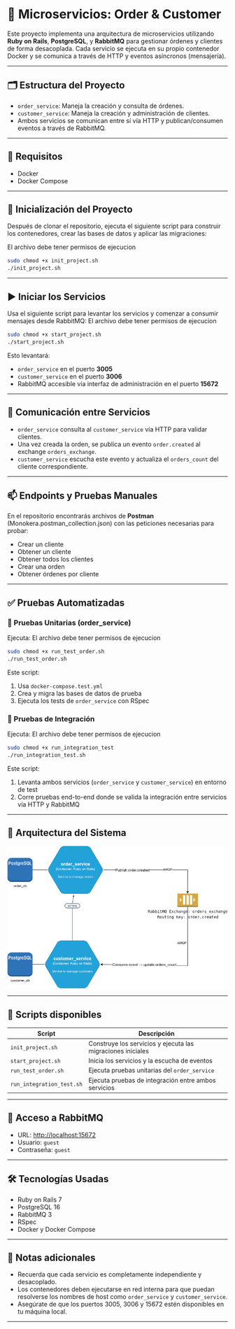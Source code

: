 # 🧩 Microservicios: Order & Customer

Este proyecto implementa una arquitectura de microservicios utilizando **Ruby on Rails**, **PostgreSQL**, y **RabbitMQ** para gestionar órdenes y clientes de forma desacoplada. Cada servicio se ejecuta en su propio contenedor Docker y se comunica a través de HTTP y eventos asíncronos (mensajería).

---

## 🗂 Estructura del Proyecto

- `order_service`: Maneja la creación y consulta de órdenes.
- `customer_service`: Maneja la creación y administración de clientes.
- Ambos servicios se comunican entre sí vía HTTP y publican/consumen eventos a través de RabbitMQ.

---

## 🚀 Requisitos

- Docker
- Docker Compose

---

## 🔧 Inicialización del Proyecto

Después de clonar el repositorio, ejecuta el siguiente script para construir los contenedores, crear las bases de datos y aplicar las migraciones:

El archivo debe tener permisos de ejecucion

```bash
sudo chmod +x init_project.sh
./init_project.sh
```

---

## ▶️ Iniciar los Servicios

Usa el siguiente script para levantar los servicios y comenzar a consumir mensajes desde RabbitMQ:
El archivo debe tener permisos de ejecucion

```bash
sudo chmod +x start_project.sh
./start_project.sh
```

Esto levantará:

- `order_service` en el puerto **3005**
- `customer_service` en el puerto **3006**
- RabbitMQ accesible vía interfaz de administración en el puerto **15672**

---

## 📮 Comunicación entre Servicios

- `order_service` consulta al `customer_service` vía HTTP para validar clientes.
- Una vez creada la orden, se publica un evento `order.created` al exchange `orders_exchange`.
- `customer_service` escucha este evento y actualiza el `orders_count` del cliente correspondiente.

---

## 📫 Endpoints y Pruebas Manuales

En el repositorio encontrarás archivos de **Postman** (Monokera.postman_collection.json) con las peticiones necesarias para probar:

- Crear un cliente
- Obtener un cliente
- Obtener todos los clientes
- Crear una orden
- Obtener órdenes por cliente

---

## ✅ Pruebas Automatizadas

### 🧪 Pruebas Unitarias (order_service)

Ejecuta:
El archivo debe tener permisos de ejecucion

```bash
sudo chmod +x run_test_order.sh
./run_test_order.sh
```

Este script:

1. Usa `docker-compose.test.yml`
2. Crea y migra las bases de datos de prueba
3. Ejecuta los tests de `order_service` con RSpec

### 🔁 Pruebas de Integración

Ejecuta:
El archivo debe tener permisos de ejecucion

```bash
sudo chmod +x run_integration_test
./run_integration_test.sh
```

Este script:

1. Levanta ambos servicios (`order_service` y `customer_service`) en entorno de test
2. Corre pruebas end-to-end donde se valida la integración entre servicios vía HTTP y RabbitMQ

---

## 🧠 Arquitectura del Sistema

![Arquitectura del Proyecto](https://raw.githubusercontent.com/andres-benavides/microservices-queue/refs/heads/main/monokera.png)

---

## 📁 Scripts disponibles

| Script                    | Descripción                                                 |
| ------------------------- | ----------------------------------------------------------- |
| `init_project.sh`         | Construye los servicios y ejecuta las migraciones iniciales |
| `start_project.sh`        | Inicia los servicios y la escucha de eventos                |
| `run_test_order.sh`       | Ejecuta pruebas unitarias del `order_service`               |
| `run_integration_test.sh` | Ejecuta pruebas de integración entre ambos servicios        |

---

## 🐇 Acceso a RabbitMQ

- URL: [http://localhost:15672](http://localhost:15672)
- Usuario: `guest`
- Contraseña: `guest`

---

## 🛠 Tecnologías Usadas

- Ruby on Rails 7
- PostgreSQL 16
- RabbitMQ 3
- RSpec
- Docker y Docker Compose

---

## 📌 Notas adicionales

- Recuerda que cada servicio es completamente independiente y desacoplado.
- Los contenedores deben ejecutarse en red interna para que puedan resolverse los nombres de host como `order_service` y `customer_service`.
- Asegúrate de que los puertos 3005, 3006 y 15672 estén disponibles en tu máquina local.

---
